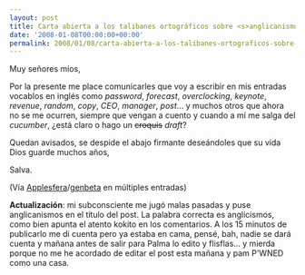 ```yaml
---
layout: post
title: Carta abierta a los talibanes ortográficos sobre <s>anglicanismos</s> anglicismos
date: '2008-01-08T00:00:00+00:00'
permalink: 2008/01/08/carta-abierta-a-los-talibanes-ortograficos-sobre-anglicanismos/
---
```

Muy señores míos,

Por la presente me place comunicarles que voy a escribir en mis entradas vocablos en inglés como <em>password</em>, <em>forecast</em>, <em>overclocking</em>, <em>keynote</em>, <em>revenue</em>, <em>random</em>, <em>copy</em>, <em>CEO</em>, <em>manager</em>, <em>post</em>... y muchos otros que ahora no se me ocurren, siempre que vengan a cuento y cuando a mí me salga del <em>cucumber</em>, ¿está claro o hago un <del datetime="2008-01-08T20:52:48+00:00">croquis</del> <em>draft</em>?

Quedan avisados, se despide el abajo firmante deseándoles que su vida Dios guarde muchos años,

Salva.

(Vía <a href="http://applesfera.com">Applesfera</a>/<a href="http://genbeta.com">genbeta</a> en múltiples entradas)

<strong>Actualización</strong>: mi subconsciente me jugó malas pasadas y puse anglicanismos en el título del post. La palabra correcta es anglicismos, como bien apunta el atento kokito en los comentarios. A los 15 minutos de publicarlo me di cuenta pero ya estaba en cama, pensé, bah, nadie se dará cuenta y mañana antes de salir para Palma lo edito y flisflas... y mierda porque no me he acordado de editar el post esta mañana y pam P'WNED como una casa.
